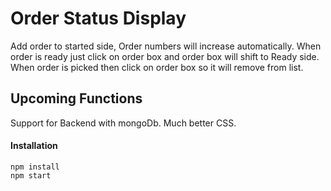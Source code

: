 # Order Status Display
Add order to started side, Order numbers will increase automatically. 
When order is ready just click on order box and order box will shift to Ready side. When order is picked then click on order box so it will remove from list.

## Upcoming Functions
Support for Backend with mongoDb. Much better CSS.

#### Installation
```
npm install
npm start
```
